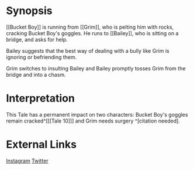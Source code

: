 # Synopsis
[[Bucket Boy]] is running from [[Grim]], who is pelting him with rocks, cracking Bucket Boy's goggles. He runs to [[Bailey]], who is sitting on a bridge, and asks for help.

Bailey suggests that the best way of dealing with a bully like Grim is ignoring or befriending them.

Grim switches to insulting Bailey and Bailey promptly tosses Grim from the bridge and into a chasm.

# Interpretation
This Tale has a permanent impact on two characters: Bucket Boy's goggles remain cracked^[[[Tale 10]]] and Grim needs surgery ^[citation needed].

# External Links
[Instagram](https://www.instagram.com/p/B2-PE3DDoE7/)
[Twitter]()